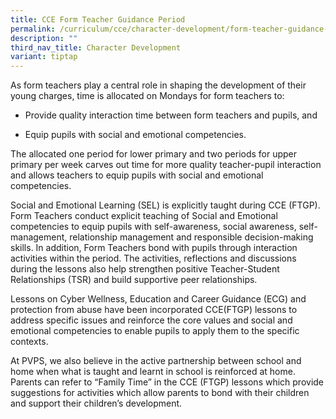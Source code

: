 ```yaml
---
title: CCE Form Teacher Guidance Period
permalink: /curriculum/cce/character-development/form-teacher-guidance-period-cce-ftgp/
description: ""
third_nav_title: Character Development
variant: tiptap
---
```

<p>As form teachers play a central role in shaping the development of their young charges, time is allocated on Mondays for form teachers to:</p><ul data-tight="true" class="tight"><li><p>Provide quality interaction time between form teachers and pupils, and</p></li><li><p>Equip pupils with social and emotional competencies.</p></li></ul><p>The allocated one period for lower primary and two periods for upper primary per week carves out time for more quality teacher-pupil interaction and allows teachers to equip pupils with social and emotional competencies.</p><p>Social and Emotional Learning (SEL) is explicitly taught during CCE (FTGP). Form Teachers conduct explicit teaching of Social and Emotional competencies to equip pupils with self-awareness, social awareness, self-management, relationship management and responsible decision-making skills. In addition, Form Teachers bond with pupils through interaction activities within the period. The activities, reflections and discussions during the lessons also help strengthen positive Teacher-Student Relationships (TSR) and build supportive peer relationships.</p><p>Lessons on Cyber Wellness, Education and Career Guidance (ECG) and protection from abuse have been incorporated CCE(FTGP) lessons to address specific issues and reinforce the core values and social and emotional competencies to enable pupils to apply them to the specific contexts.</p><p>At PVPS, we also believe in the active partnership between school and home when what is taught and learnt in school is reinforced at home. Parents can refer to “Family Time” in the CCE (FTGP) lessons which provide suggestions for activities which allow parents to bond with their children and support their children’s development.&nbsp;</p><p></p>